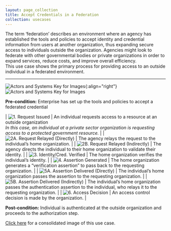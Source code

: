 ```yaml
---
layout: page_collection
title: Accept Credentials in a Federation
collection: usecases
---
```


The term ‘federation’ describes an environment where an agency has established the tools and policies to accept identity and credential information from users at another organization, thus expanding secure access to individuals outside the organization.  Agencies might look to federate with other governmental bodies or private organizations in order to expand services, reduce costs, and improve overall efficiency.  
This use case shows the primary process for providing access to an outside individual in a federated environment.

---

![Actors and Systems Key for Images](../../img/usecases/federationlabel.png){:align="right"}
![Actors and Systems Key for Images](../../img/usecases/federationkey.png)

**Pre-condition:** Enterprise has set up the tools and policies to accept a federated credential

| ![1. Request Issued](../../img/usecases/fed1.png)  | An individual requests access to a resource at an outside organization <br/><em> In this case, an individual at a private sector organization is requesting access to a protected government resource.</em> |
| ![2A. Request Relayed (Directly)](../../img/usecases/fed2.png)  | The agency relays the request to the individual’s home organization. |
| ![2B. Request Relayed (Indirectly)](../../img/usecases/fed3.png)  | The agency directs the individual to their home organization to validate their identity. |
| ![3. Identity/Cred. Verified](../../img/usecases/fed4.png)  | The home organization verifies the individual’s identity. |
| ![4. Assertion Generated](../../img/usecases/fed5.png)  | The home organization generates a “verification assertion” to pass back to the requesting organization. |
| ![5A. Assertion Delivered (Directly)](../../img/usecases/fed6.png)  | The individual’s home organization passes the assertion to the requesting organization. |
| ![5B. Assertion Delivered (Indirectly)](../../img/usecases/fed7.png)  | The individual’s home organization passes the authentication assertion to the individual, who relays it to the requesting organization. |
| ![6. Access Decision](../../img/usecases/fed8.png)  | An access control decision is made by the organization. |


**Post-condition:** Individual is authenticated at the outside organization and proceeds to the authorization step.  

[Click here](../../img/FederatedCred.png) for a consolidated image of this use case.
